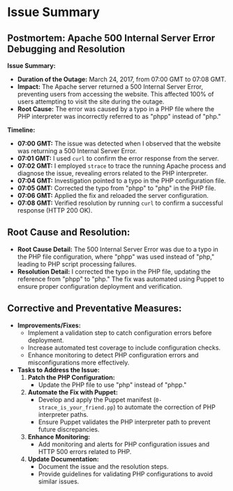 # Issue Summary

## Postmortem: Apache 500 Internal Server Error Debugging and Resolution

**Issue Summary:**

- **Duration of the Outage:** March 24, 2017, from 07:00 GMT to 07:08 GMT.
- **Impact:** The Apache server returned a 500 Internal Server Error, preventing users from accessing the website. This affected 100% of users attempting to visit the site during the outage.
- **Root Cause:** The error was caused by a typo in a PHP file where the PHP interpreter was incorrectly referred to as "phpp" instead of "php."

**Timeline:**

- **07:00 GMT:** The issue was detected when I observed that the website was returning a 500 Internal Server Error.
- **07:01 GMT:** I used `curl` to confirm the error response from the server.
- **07:02 GMT:** I employed `strace` to trace the running Apache process and diagnose the issue, revealing errors related to the PHP interpreter.
- **07:04 GMT:** Investigation pointed to a typo in the PHP configuration file.
- **07:05 GMT:** Corrected the typo from "phpp" to "php" in the PHP file.
- **07:06 GMT:** Applied the fix and reloaded the server configuration.
- **07:08 GMT:** Verified resolution by running `curl` to confirm a successful response (HTTP 200 OK).

## Root Cause and Resolution:

- **Root Cause Detail:** The 500 Internal Server Error was due to a typo in the PHP file configuration, where "phpp" was used instead of "php," leading to PHP script processing failures.
- **Resolution Detail:** I corrected the typo in the PHP file, updating the reference from "phpp" to "php." The fix was automated using Puppet to ensure proper configuration deployment and verification.

## Corrective and Preventative Measures:

- **Improvements/Fixes:**
  - Implement a validation step to catch configuration errors before deployment.
  - Increase automated test coverage to include configuration checks.
  - Enhance monitoring to detect PHP configuration errors and misconfigurations more effectively.
- **Tasks to Address the Issue:**
  1. **Patch the PHP Configuration:**
     - Update the PHP file to use "php" instead of "phpp."
  2. **Automate the Fix with Puppet:**
     - Develop and apply the Puppet manifest (`0-strace_is_your_friend.pp`) to automate the correction of PHP interpreter paths.
     - Ensure Puppet validates the PHP interpreter path to prevent future discrepancies.
  3. **Enhance Monitoring:**
     - Add monitoring and alerts for PHP configuration issues and HTTP 500 errors related to PHP.
  4. **Update Documentation:**
     - Document the issue and the resolution steps.
     - Provide guidelines for validating PHP configurations to avoid similar issues.
